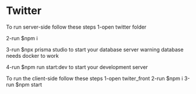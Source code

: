# Twitter
To run  server-side follow these steps 
1-open twitter folder

2-run $npm i

3-run $npx prisma studio to start your database server warning database needs docker to work

4-run $npm run start:dev to start your development server

To run the client-side follow these steps
1-open twiter_front
2-run $npm i
3-run $npm start 

